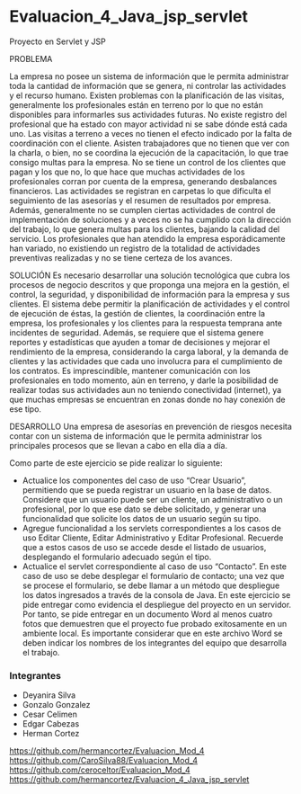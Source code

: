# Evaluacion_4_Java_jsp_servlet
Proyecto en Servlet y JSP

PROBLEMA

La empresa no posee un sistema de información que le permita administrar toda la cantidad de
información que se genera, ni controlar las actividades y el recurso humano. Existen problemas
con la planificación de las visitas, generalmente los profesionales están en terreno por lo que no
están disponibles para informarles sus actividades futuras. No existe registro del profesional que
ha estado con mayor actividad ni se sabe dónde está cada uno.
Las visitas a terreno a veces no tienen el efecto indicado por la falta de coordinación con el cliente.
Asisten trabajadores que no tienen que ver con la charla, o bien, no se coordina la ejecución de
la capacitación, lo que trae consigo multas para la empresa. No se tiene un control de los clientes
que pagan y los que no, lo que hace que muchas actividades de los profesionales corran por
cuenta de la empresa, generando desbalances financieros. Las actividades se registran en
carpetas lo que dificulta el seguimiento de las asesorías y el resumen de resultados por empresa.
Además, generalmente no se cumplen ciertas actividades de control de implementación de
soluciones y a veces no se ha cumplido con la dirección del trabajo, lo que genera multas para los
clientes, bajando la calidad del servicio. Los profesionales que han atendido la empresa
esporádicamente han variado, no existiendo un registro de la totalidad de actividades preventivas
realizadas y no se tiene certeza de los avances.

SOLUCIÓN
Es necesario desarrollar una solución tecnológica que cubra los procesos de negocio descritos y
que proponga una mejora en la gestión, el control, la seguridad, y disponibilidad de información
para la empresa y sus clientes. El sistema debe permitir la planificación de actividades y el control
de ejecución de éstas, la gestión de clientes, la coordinación entre la empresa, los profesionales
y los clientes para la respuesta temprana ante incidentes de seguridad. Además, se requiere que
el sistema genere reportes y estadísticas que ayuden a tomar de decisiones y mejorar el
rendimiento de la empresa, considerando la carga laboral, y la demanda de clientes y las
actividades que cada uno involucra para el cumplimiento de los contratos. Es imprescindible,
mantener comunicación con los profesionales en todo momento, aún en terreno, y darle la
posibilidad de realizar todas sus actividades aun no teniendo conectividad (internet), ya que
muchas empresas se encuentran en zonas donde no hay conexión de ese tipo.


DESARROLLO 
Una empresa de asesorías en prevención de riesgos necesita contar con un sistema de 
información que le permita administrar los principales procesos que se llevan a cabo en ella día a día. 

Como parte de este ejercicio se pide realizar lo siguiente:
- Actualice los componentes del caso de uso “Crear Usuario”, permitiendo que se pueda registrar un 
usuario en la base de datos. Considere que un usuario puede ser un cliente,
un administrativo o un profesional, por lo que ese dato se debe solicitado, y generar una
funcionalidad que solicite los datos de un usuario según su tipo.
- Agregue funcionalidad a los servlets correspondientes a los casos de uso Editar Cliente,
Editar Administrativo y Editar Profesional. Recuerde que a estos casos de uso se accede
desde el listado de usuarios, desplegando el formulario adecuado según el tipo.
- Actualice el servlet correspondiente al caso de uso “Contacto”. En este caso de uso se debe
 desplegar el formulario de contacto; una vez que se procese el formulario, se debe llamar
a un método que despliegue los datos ingresados a través de la consola de Java.
En este ejercicio se pide entregar como evidencia el despliegue del proyecto en un servidor.
 Por tanto, se pide entregar en un documento Word al menos cuatro fotos que demuestren que 
el proyecto fue probado exitosamente en un ambiente local. Es importante considerar que en este
 archivo Word se deben indicar los nombres de los integrantes del equipo que desarrolla el trabajo.

### Integrantes ###

* Deyanira Silva
* Gonzalo Gonzalez
* Cesar Celimen
* Edgar Cabezas
* Herman Cortez

https://github.com/hermancortez/Evaluacion_Mod_4
https://github.com/CaroSilva88/Evaluacion_Mod_4
https://github.com/ceroceltor/Evaluacion_Mod_4
https://github.com/hermancortez/Evaluacion_4_Java_jsp_servlet

